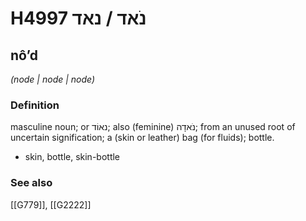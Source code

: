 # H4997 נֹאד / נאד

## nôʼd

_(node | node | node)_

### Definition

masculine noun; or נאוֹד; also (feminine) נֹאדָה; from an unused root of uncertain signification; a (skin or leather) bag (for fluids); bottle.

- skin, bottle, skin-bottle
### See also

[[G779]], [[G2222]]

